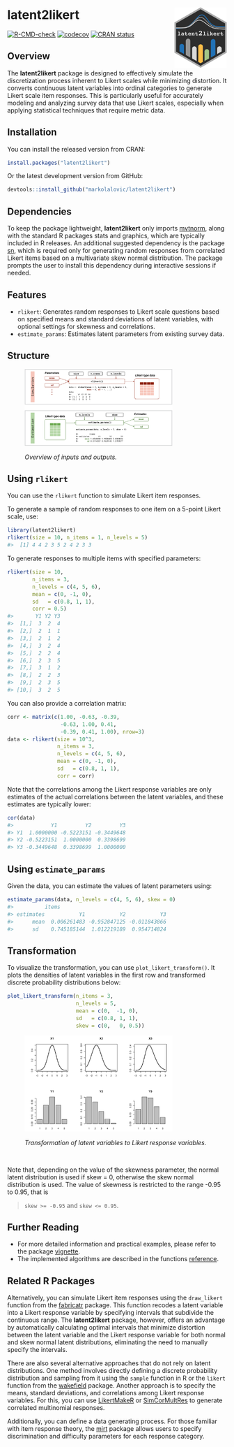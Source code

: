 
<!-- README.md is generated from README.Rmd. Please edit that file -->

# latent2likert <a href="https://lalovic.io/latent2likert/"><img src="man/figures/logo.png" align="right" height="138" alt="Package logo"/></a>

<!-- badges: start -->

[![R-CMD-check](https://github.com/markolalovic/latent2likert/actions/workflows/R-CMD-check.yaml/badge.svg)](https://github.com/markolalovic/latent2likert/actions/workflows/R-CMD-check.yaml)
[![codecov](https://codecov.io/gh/markolalovic/latent2likert/branch/main/graph/badge.svg?token=HZTG6RUB2J)](https://app.codecov.io/gh/markolalovic/latent2likert)
[![CRAN
status](https://www.r-pkg.org/badges/version/latent2likert)](https://CRAN.R-project.org/package=latent2likert)
<!-- badges: end -->

## Overview

The **latent2likert** package is designed to effectively simulate the
discretization process inherent to Likert scales while minimizing
distortion. It converts continuous latent variables into ordinal
categories to generate Likert scale item responses. This is particularly
useful for accurately modeling and analyzing survey data that use Likert
scales, especially when applying statistical techniques that require
metric data.

## Installation

You can install the released version from CRAN:

``` r
install.packages("latent2likert")
```

Or the latest development version from GitHub:

``` r
devtools::install_github("markolalovic/latent2likert")
```

## Dependencies

To keep the package lightweight, **latent2likert** only imports
[mvtnorm](https://cran.r-project.org/package=mvtnorm), along with the
standard R packages stats and graphics, which are typically included in
R releases. An additional suggested dependency is the package
[sn](https://cran.r-project.org/package=sn), which is required only for
generating random responses from correlated Likert items based on a
multivariate skew normal distribution. The package prompts the user to
install this dependency during interactive sessions if needed.

## Features

- `rlikert`: Generates random responses to Likert scale questions based
  on specified means and standard deviations of latent variables, with
  optional settings for skewness and correlations.
- `estimate_params`: Estimates latent parameters from existing survey
  data.

## Structure

<figure>

<img src="man/figures/overview-min.png" width="80%" alt="Overview of inputs and outputs"/>
<figcaption>

<em>Overview of inputs and outputs.</em>
</figcaption>

</figure>

## Using `rlikert`

You can use the `rlikert` function to simulate Likert item responses.

To generate a sample of random responses to one item on a 5-point Likert
scale, use:

``` r
library(latent2likert)
rlikert(size = 10, n_items = 1, n_levels = 5)
#>  [1] 4 4 2 3 5 2 4 2 3 3
```

To generate responses to multiple items with specified parameters:

``` r
rlikert(size = 10,
        n_items = 3,
        n_levels = c(4, 5, 6),
        mean = c(0, -1, 0), 
        sd   = c(0.8, 1, 1),
        corr = 0.5)
#>       Y1 Y2 Y3
#>  [1,]  3  2  4
#>  [2,]  2  1  1
#>  [3,]  2  1  2
#>  [4,]  3  2  4
#>  [5,]  2  2  4
#>  [6,]  2  3  5
#>  [7,]  3  1  2
#>  [8,]  2  2  3
#>  [9,]  2  3  5
#> [10,]  3  2  5
```

You can also provide a correlation matrix:

``` r
corr <- matrix(c(1.00, -0.63, -0.39, 
                 -0.63, 1.00, 0.41, 
                 -0.39, 0.41, 1.00), nrow=3)
data <- rlikert(size = 10^3,
                n_items = 3,
                n_levels = c(4, 5, 6),
                mean = c(0, -1, 0), 
                sd   = c(0.8, 1, 1),
                corr = corr)
```

Note that the correlations among the Likert response variables are only
estimates of the actual correlations between the latent variables, and
these estimates are typically lower:

``` r
cor(data)
#>            Y1         Y2         Y3
#> Y1  1.0000000 -0.5223151 -0.3449648
#> Y2 -0.5223151  1.0000000  0.3398699
#> Y3 -0.3449648  0.3398699  1.0000000
```

## Using `estimate_params`

Given the data, you can estimate the values of latent parameters using:

``` r
estimate_params(data, n_levels = c(4, 5, 6), skew = 0)
#>          items
#> estimates           Y1           Y2           Y3
#>      mean  0.006261483 -0.952847125 -0.011843866
#>      sd    0.745185144  1.012219189  0.954714824
```

## Transformation

To visualize the transformation, you can use `plot_likert_transform()`.
It plots the densities of latent variables in the first row and
transformed discrete probability distributions below:

``` r
plot_likert_transform(n_items = 3,
                      n_levels = 5,
                      mean = c(0,  -1, 0), 
                      sd   = c(0.8, 1, 1), 
                      skew = c(0,   0, 0.5))
```

<figure>

<img src="man/figures/transformation-min.png" width="80%" alt="Transformation of latent variables to Likert response variables"/>
<figcaption>

<em>Transformation of latent variables to Likert response
variables.</em>
</figcaption>

</figure>

<br>

Note that, depending on the value of the skewness parameter, the normal
latent distribution is used if skew = 0, otherwise the skew normal
distribution is used. The value of skewness is restricted to the range
-0.95 to 0.95, that is

> `skew >= -0.95` and `skew <= 0.95`.

## Further Reading

- For more detailed information and practical examples, please refer to
  the package
  [vignette](https://lalovic.io/latent2likert/articles/using_latent2likert.html).
- The implemented algorithms are described in the functions
  [reference](https://lalovic.io/latent2likert/reference/index.html).

## Related R Packages

Alternatively, you can simulate Likert item responses using the
`draw_likert` function from the
[fabricatr](https://CRAN.R-project.org/package=fabricatr) package. This
function recodes a latent variable into a Likert response variable by
specifying intervals that subdivide the continuous range. The
**latent2likert** package, however, offers an advantage by automatically
calculating optimal intervals that minimize distortion between the
latent variable and the Likert response variable for both normal and
skew normal latent distributions, eliminating the need to manually
specify the intervals.

There are also several alternative approaches that do not rely on latent
distributions. One method involves directly defining a discrete
probability distribution and sampling from it using the `sample`
function in R or the `likert` function from the
[wakefield](https://CRAN.R-project.org/package=wakefield) package.
Another approach is to specify the means, standard deviations, and
correlations among Likert response variables. For this, you can use
[LikertMakeR](https://CRAN.R-project.org/package=LikertMakeR) or
[SimCorMultRes](https://CRAN.R-project.org/package=SimCorMultRes) to
generate correlated multinomial responses.

Additionally, you can define a data generating process. For those
familiar with item response theory, the
[mirt](https://CRAN.R-project.org/package=mirt) package allows users to
specify discrimination and difficulty parameters for each response
category.
